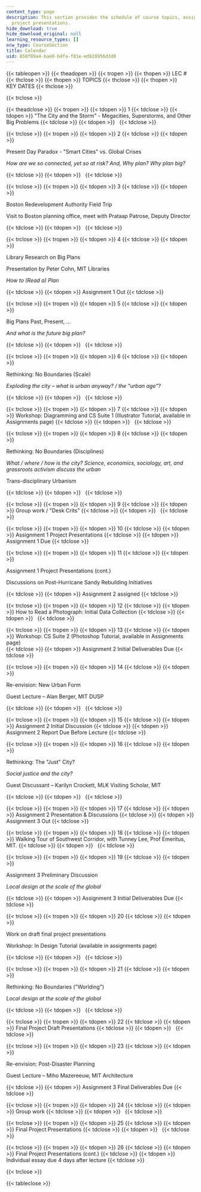 ```yaml
---
content_type: page
description: This section provides the schedule of course topics, assignments, and
  project presentations.
hide_download: true
hide_download_original: null
learning_resource_types: []
ocw_type: CourseSection
title: Calendar
uid: 850f89a4-bae0-b4fa-f81e-edb28956d3d0
---
```


{{< tableopen >}}
{{< theadopen >}}
{{< tropen >}}
{{< thopen >}}
LEC #
{{< thclose >}}
{{< thopen >}}
TOPICS
{{< thclose >}}
{{< thopen >}}
KEY DATES
{{< thclose >}}

{{< trclose >}}

{{< theadclose >}}
{{< tropen >}}
{{< tdopen >}}
1
{{< tdclose >}}
{{< tdopen >}}
"The City and the Storm" - Megacities, Superstorms, and Other Big Problems
{{< tdclose >}}
{{< tdopen >}}
 
{{< tdclose >}}

{{< trclose >}}
{{< tropen >}}
{{< tdopen >}}
2
{{< tdclose >}}
{{< tdopen >}}


Present Day Paradox - "Smart Cities" vs. Global Crises

_How are we so connected, yet so at risk? And, Why plan? Why plan big?_


{{< tdclose >}}
{{< tdopen >}}
 
{{< tdclose >}}

{{< trclose >}}
{{< tropen >}}
{{< tdopen >}}
3
{{< tdclose >}}
{{< tdopen >}}


Boston Redevelopment Authority Field Trip

Visit to Boston planning office, meet with Prataap Patrose, Deputy Director


{{< tdclose >}}
{{< tdopen >}}
 
{{< tdclose >}}

{{< trclose >}}
{{< tropen >}}
{{< tdopen >}}
4
{{< tdclose >}}
{{< tdopen >}}


Library Research on Big Plans

Presentation by Peter Cohn, MIT Libraries

_How to (Read a) Plan_


{{< tdclose >}}
{{< tdopen >}}
Assignment 1 Out
{{< tdclose >}}

{{< trclose >}}
{{< tropen >}}
{{< tdopen >}}
5
{{< tdclose >}}
{{< tdopen >}}


Big Plans Past, Present, …

_And what is the future big plan?_


{{< tdclose >}}
{{< tdopen >}}
 
{{< tdclose >}}

{{< trclose >}}
{{< tropen >}}
{{< tdopen >}}
6
{{< tdclose >}}
{{< tdopen >}}


Rethinking: No Boundaries (Scale)

_Exploding the city – what is urban anyway? / the "urban age"?_


{{< tdclose >}}
{{< tdopen >}}
 
{{< tdclose >}}

{{< trclose >}}
{{< tropen >}}
{{< tdopen >}}
7
{{< tdclose >}}
{{< tdopen >}}
Workshop: Diagramming and CS Suite 1 (Illustrator Tutorial, available in Assignments page)
{{< tdclose >}}
{{< tdopen >}}
 
{{< tdclose >}}

{{< trclose >}}
{{< tropen >}}
{{< tdopen >}}
8
{{< tdclose >}}
{{< tdopen >}}


Rethinking: No Boundaries (Disciplines)

_What / where / how is the city? Science, economics, sociology, art, and grassroots activism discuss the urban_

Trans-disciplinary Urbanism


{{< tdclose >}}
{{< tdopen >}}
 
{{< tdclose >}}

{{< trclose >}}
{{< tropen >}}
{{< tdopen >}}
9
{{< tdclose >}}
{{< tdopen >}}
Group work / "Desk Crits"
{{< tdclose >}}
{{< tdopen >}}
 
{{< tdclose >}}

{{< trclose >}}
{{< tropen >}}
{{< tdopen >}}
10
{{< tdclose >}}
{{< tdopen >}}
Assignment 1 Project Presentations
{{< tdclose >}}
{{< tdopen >}}
Assignment 1 Due
{{< tdclose >}}

{{< trclose >}}
{{< tropen >}}
{{< tdopen >}}
11
{{< tdclose >}}
{{< tdopen >}}


Assignment 1 Project Presentations (cont.)

Discussions on Post-Hurricane Sandy Rebuilding Initiatives


{{< tdclose >}}
{{< tdopen >}}
Assignment 2 assigned
{{< tdclose >}}

{{< trclose >}}
{{< tropen >}}
{{< tdopen >}}
12
{{< tdclose >}}
{{< tdopen >}}
How to Read a Photograph: Initial Data Collection
{{< tdclose >}}
{{< tdopen >}}
 
{{< tdclose >}}

{{< trclose >}}
{{< tropen >}}
{{< tdopen >}}
13
{{< tdclose >}}
{{< tdopen >}}
Workshop: CS Suite 2 ﻿(Photoshop Tutorial, available in Assignments page)  
{{< tdclose >}}
{{< tdopen >}}
Assignment 2 Initial Deliverables Due
{{< tdclose >}}

{{< trclose >}}
{{< tropen >}}
{{< tdopen >}}
14
{{< tdclose >}}
{{< tdopen >}}


Re-envision: New Urban Form

Guest Lecture – Alan Berger, MIT DUSP


{{< tdclose >}}
{{< tdopen >}}
 
{{< tdclose >}}

{{< trclose >}}
{{< tropen >}}
{{< tdopen >}}
15
{{< tdclose >}}
{{< tdopen >}}
Assignment 2 Initial Discussion
{{< tdclose >}}
{{< tdopen >}}
Assignment 2 Report Due Before Lecture
{{< tdclose >}}

{{< trclose >}}
{{< tropen >}}
{{< tdopen >}}
16
{{< tdclose >}}
{{< tdopen >}}


Rethinking: The "Just" City?

_Social justice and the city?_

Guest Discussant – Karilyn Crockett, MLK Visiting Scholar, MIT


{{< tdclose >}}
{{< tdopen >}}
 
{{< tdclose >}}

{{< trclose >}}
{{< tropen >}}
{{< tdopen >}}
17
{{< tdclose >}}
{{< tdopen >}}
Assignment 2 Presentation & Discussions
{{< tdclose >}}
{{< tdopen >}}
Assignment 3 Out
{{< tdclose >}}

{{< trclose >}}
{{< tropen >}}
{{< tdopen >}}
18
{{< tdclose >}}
{{< tdopen >}}
Walking Tour of Southwest Corridor, with Tunney Lee, Prof Emeritus, MIT.
{{< tdclose >}}
{{< tdopen >}}
 
{{< tdclose >}}

{{< trclose >}}
{{< tropen >}}
{{< tdopen >}}
19
{{< tdclose >}}
{{< tdopen >}}


Assignment 3 Preliminary Discussion

_Local design at the scale of the global_


{{< tdclose >}}
{{< tdopen >}}
Assignment 3 Initial Deliverables Due
{{< tdclose >}}

{{< trclose >}}
{{< tropen >}}
{{< tdopen >}}
20
{{< tdclose >}}
{{< tdopen >}}


Work on draft final project presentations

Workshop: In Design Tutorial (available in assignments page)


{{< tdclose >}}
{{< tdopen >}}
 
{{< tdclose >}}

{{< trclose >}}
{{< tropen >}}
{{< tdopen >}}
21
{{< tdclose >}}
{{< tdopen >}}


Rethinking: No Boundaries ("Worlding")

_Local design at the scale of the global_


{{< tdclose >}}
{{< tdopen >}}
 
{{< tdclose >}}

{{< trclose >}}
{{< tropen >}}
{{< tdopen >}}
22
{{< tdclose >}}
{{< tdopen >}}
Final Project Draft Presentations
{{< tdclose >}}
{{< tdopen >}}
 
{{< tdclose >}}

{{< trclose >}}
{{< tropen >}}
{{< tdopen >}}
23
{{< tdclose >}}
{{< tdopen >}}


Re-envision: Post-Disaster Planning

Guest Lecture – Miho Mazereeuw, MIT Architecture


{{< tdclose >}}
{{< tdopen >}}
Assignment 3 Final Deliverables Due
{{< tdclose >}}

{{< trclose >}}
{{< tropen >}}
{{< tdopen >}}
24
{{< tdclose >}}
{{< tdopen >}}
Group work
{{< tdclose >}}
{{< tdopen >}}
 
{{< tdclose >}}

{{< trclose >}}
{{< tropen >}}
{{< tdopen >}}
25
{{< tdclose >}}
{{< tdopen >}}
Final Project Presentations
{{< tdclose >}}
{{< tdopen >}}
 
{{< tdclose >}}

{{< trclose >}}
{{< tropen >}}
{{< tdopen >}}
26
{{< tdclose >}}
{{< tdopen >}}
Final Project Presentations (cont.)
{{< tdclose >}}
{{< tdopen >}}
Individual essay due 4 days after lecture
{{< tdclose >}}

{{< trclose >}}

{{< tableclose >}}